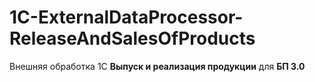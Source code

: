 # 1C-ExternalDataProcessor-ReleaseAndSalesOfProducts
Внешняя обработка 1С **Выпуск и реализация продукции** для **БП 3.0**
